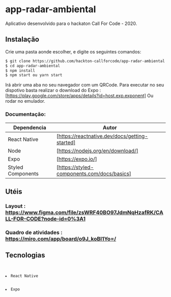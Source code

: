 ﻿# app-radar-ambiental
 Aplicativo desenvolvido para o hackaton Call For Code - 2020.

## Instalação

Crie uma pasta aonde escolher, e digite os seguintes comandos:

```sh
$ git clone https://github.com/hackton-callforcode/app-radar-ambiental.git
$ cd app-radar-ambiental
$ npm install
$ npm start ou yarn start

```
Irá abrir uma aba no seu navegador com um QRCode. 
Para executar no seu dispotivo basta realizar o download do Expo : [https://play.google.com/store/apps/details?id=host.exp.exponent]
Ou rodar no emulador.

### Documentação:


| Dependencia | Autor |
| ------ | ------ |
| React Native | [https://reactnative.dev/docs/getting-started]|
| Node | [https://nodejs.org/en/download/]|
| Expo | [https://expo.io/]|
| Styled Components | [https://styled-components.com/docs/basics]|


## Utéis
### Layout : https://www.figma.com/file/zsWRF40BO97JdmNqHzafRK/CALL-FOR-CODE?node-id=0%3A1
### Quadro de atividades : https://miro.com/app/board/o9J_koBI1Yo=/

## Tecnologias
<code>
  <li>React Native </li>
  <li>Expo </li>
</code>
